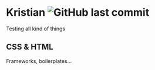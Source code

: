 # Kristian ![GitHub last commit](https://img.shields.io/github/last-commit/ekfors/kristian.svg?style=flat-square)
Testing all kind of things
## CSS & HTML
Frameworks, boilerplates...
